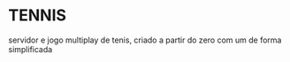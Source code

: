 # TENNIS
 servidor  e jogo multiplay de tenis, criado a partir do zero com um de forma simplificada
